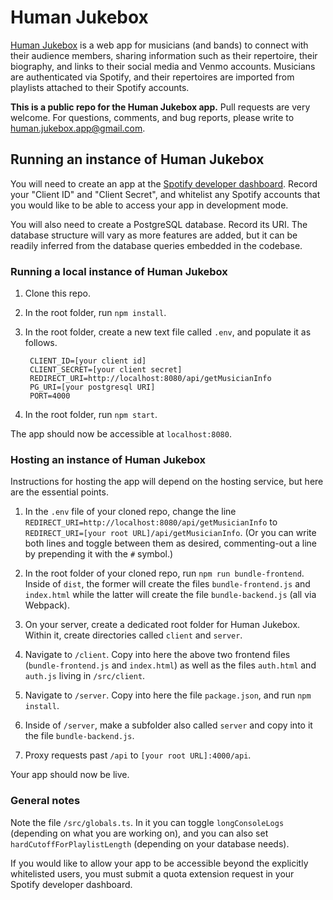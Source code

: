 # Human Jukebox

[Human Jukebox](https://human-jukebox.etale.site/) is a web app for musicians (and bands) to connect with their audience members, sharing information such as their repertoire, their biography, and links to their social media and Venmo accounts. Musicians are authenticated via Spotify, and their repertoires are imported from playlists attached to their Spotify accounts.

**This is a public repo for the Human Jukebox app.** Pull requests are very welcome. For questions, comments, and bug reports, please write to [human.jukebox.app@gmail.com](mailto:human.jukebox.app@gmail.com).

## Running an instance of Human Jukebox

You will need to create an app at the [Spotify developer dashboard](https://developer.spotify.com/dashboard/). Record your "Client ID" and "Client Secret", and whitelist any Spotify accounts that you would like to be able to access your app in development mode.

You will also need to create a PostgreSQL database. Record its URI. The database structure will vary as more features are added, but it can be readily inferred from the database queries embedded in the codebase.

### Running a local instance of Human Jukebox

1. Clone this repo.

1. In the root folder, run `npm install`.

1. In the root folder, create a new text file called `.env`, and populate it as follows.

        CLIENT_ID=[your client id]
        CLIENT_SECRET=[your client secret]
        REDIRECT_URI=http://localhost:8080/api/getMusicianInfo
        PG_URI=[your postgresql URI]
        PORT=4000

1. In the root folder, run `npm start`.

The app should now be accessible at `localhost:8080`.

### Hosting an instance of Human Jukebox

Instructions for hosting the app will depend on the hosting service, but here are the essential points.

1. In the `.env` file of your cloned repo, change the line `REDIRECT_URI=http://localhost:8080/api/getMusicianInfo` to `REDIRECT_URI=[your root URL]/api/getMusicianInfo`. (Or you can write both lines and toggle between them as desired, commenting-out a line by prepending it with the `#` symbol.)

1. In the root folder of your cloned repo, run `npm run bundle-frontend`. Inside of `dist`, the former will create the files `bundle-frontend.js` and `index.html` while the latter will create the file `bundle-backend.js` (all via Webpack).

1. On your server, create a dedicated root folder for Human Jukebox. Within it, create directories called `client` and `server`.

1. Navigate to `/client`. Copy into here the above two frontend files (`bundle-frontend.js` and `index.html`) as well as the files `auth.html` and `auth.js` living in `/src/client`. 

1. Navigate to `/server`. Copy into here the file `package.json`, and run `npm install`.

1. Inside of `/server`, make a subfolder also called `server` and copy into it the file `bundle-backend.js`.

1. Proxy requests past `/api` to `[your root URL]:4000/api`.

Your app should now be live.

### General notes

Note the file `/src/globals.ts`. In it you can toggle `longConsoleLogs` (depending on what you are working on), and you can also set `hardCutoffForPlaylistLength` (depending on your database needs).

If you would like to allow your app to be accessible beyond the explicitly whitelisted users, you must submit a quota extension request in your Spotify developer dashboard.